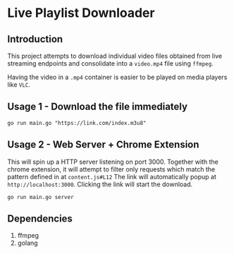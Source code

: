 # Live Playlist Downloader

## Introduction

This project attempts to download individual video files obtained from live streaming endpoints and consolidate into a `video.mp4` file using `ffmpeg`.

Having the video in a `.mp4` container is easier to be played on media players like `VLC`.

## Usage 1 - Download the file immediately

```
go run main.go "https://link.com/index.m3u8"
```

## Usage 2 - Web Server + Chrome Extension

This will spin up a HTTP server listening on port 3000. Together with the chrome extension, it will attempt to filter only requests which match the pattern defined in at `content.js#L12`
The link will automatically popup at `http://localhost:3000`.
Clicking the link will start the download.

```
go run main.go server
```

## Dependencies

1. ffmpeg
2. golang
